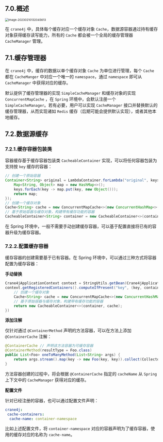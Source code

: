 ## 7.0.概述

<img src="https://img.xiajibagao.top/image-20230210132045613.png" alt="image-20230210132045613" style="zoom: 67%;" />

在 `crane4j` 中，具体每个缓存对应一个缓存对象 `Cache`，数据源容器通过持有缓存对象获得缓存读写能力，所有的 `Cache` 都会被一个全局的缓存管理器 `CacheManager` 管理。

## 7.1.缓存管理器

在 `crane4j` 中，缓存的数据以单个缓存对象 `Cache` 为单位进行管理，每个 `Cache` 都在 `CacheManger` 中对应一个唯一的 `namespace`，通过 `namespace` 即可从 `CacheManager` 中获得对应的缓存。

默认提供了缓存管理器的实现 `SimpleCacheManager` 和缓存对象的实现 `ConcurrentMapCache` ，在 `Spring` 环境中，会默认注册一个 `SimpleCacheManager`。若有必要，用户可以实现 `CacheManager` 接口并替换默认的缓存管理器，从而实现诸如 `Redis` 缓存（后期可能会提供默认实现），或者其他本地缓存。

## 7.2.数据源缓存

### 7.2.1.缓存容器包装类

容器缓存基于缓存容器包装类 `CacheableContainer` 实现，可以将任何容器包装为支持按 `key` 缓存的容器：

~~~java
// 创建一个原始容器
Container<String> original = LambdaContainer.forLambda("original", keys -> {
    Map<String, Object> map = new HashMap<>();
    keys.forEach(key -> map.put(key, new Object()));
    return map;
});
// 创建一个缓存对象
Cache<String> cache = new ConcurrentMapCache<>(new ConcurrentHashMap<>(2));
// 基于原始容器与缓存对象，构建带有缓存功能的容器
CacheableContainer<String> container = new CacheableContainer<>(container, cache);
~~~

在 Spring 环境中，一般不需要手动创建缓存容器，可以基于配置直接将已有的容器升级为缓存容器。

### 7.2.2.配置缓存容器

缓存容器的创建需要基于已有容器。在 Spring 环境中，可以通过三种方式将容器配置为缓存容器：

**手动替换**

~~~java
Crane4jApplicationContext context = StringUtils.getBean(Crane4jApplicationContext.class);
context.getRegisteredContainers().computeIfPresent("key", (key, container) -> {
    // 创建一个缓存对象
    Cache<String> cache = new ConcurrentMapCache<>(new ConcurrentHashMap<>(2));
    // 基于原始容器与缓存对象，构建带有缓存功能的容器
    return new CacheableContainer<>(container, cache);
})
~~~

**添加注解**

仅针对通过 `@ContainerMethod` 声明的方法容器，可以在方法上添加 `@ContainerCache` 注解：

~~~java
@ContainerCache // 声明该方法容器为可缓存容器
@ContainerMethod(resultType = Foo.class)
public List<Foo> oneToManyMethod(List<String> args) {
    return args.stream().map(key -> new Foo(key, key)).collect(Collectors.toList());
}
~~~

方法容器创建的过程中，将会根据 `@ContainerCache` 指定的 `cacheName` 从 `Spring` 上下文中的 `CacheManager` 获得对应的缓存。

**配置文件**

针对已经注册的容器，也可以通过配置文件声明：

~~~yml
crane4j:
 cache-containers:
  cache-name: container-namespace
~~~

比如上述配置文件，将 `container-namespace` 对应的容器声明为了缓存容器，使用的缓存对应的名称为 `cache-name`。
